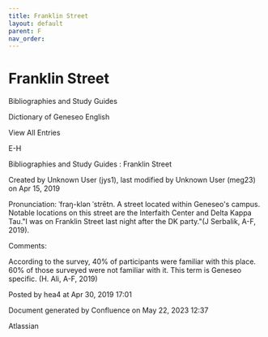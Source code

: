 ```yaml
---
title: Franklin Street
layout: default
parent: F
nav_order:
---
```


# Franklin Street

Bibliographies and Study Guides

Dictionary of Geneseo English

View All Entries

E-H

Bibliographies and Study Guides : Franklin Street

Created by  Unknown User (jys1), last modified by  Unknown User (meg23) on Apr 15, 2019

Pronunciation: ˈfraŋ-klən ˈstrētn. A street located within Geneseo's campus. Notable locations on this street are the Interfaith Center and Delta Kappa Tau.&quot;I was on Franklin Street last night after the DK party.&quot;(J Serbalik, A-F, 2019).

Comments:

According to the survey, 40% of participants were familiar with this place. 60% of those surveyed were not familiar with it. This term is Geneseo specific. (H. Ali, A-F, 2019)

Posted by hea4 at Apr 30, 2019 17:01

Document generated by Confluence on May 22, 2023 12:37

Atlassian
